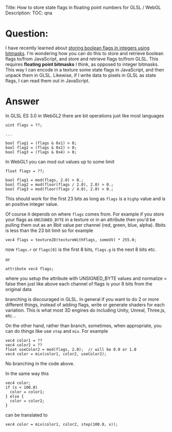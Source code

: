 Title: How to store state flags in floating point numbers for GLSL / WebGL
Description:
TOC: qna

# Question:

I have recently learned about [storing boolean flags in integers using bitmasks](https://blog.rinatussenov.com/juggling-bits-in-javascript-bitmasks-128ad5f31bed). I'm wondering how you can do this to store and retrieve boolean flags to/from JavaScript, and store and retrieve flags to/from GLSL. This requires **floating point bitmasks** I think, as opposed to integer bitmasks. This way I can encode in a texture some state flags in JavaScript, and then unpack them in GLSL. Likewise, if I write data to pixels in GLSL as state flags, I can read them out in JavaScript.

# Answer

In GLSL ES 3.0 in WebGL2 there are bit operations just like most languages

    uint flags = ??;

    ...

    bool flag1 = (flags & 0x1) > 0;
    bool flag2 = (flags & 0x2) > 0;
    bool flag3 = (flags & 0x4) > 0;

In WebGL1 you can mod out values up to some limit

    float flags = ??;

    bool flag1 = mod(flags, 2.0) > 0.;
    bool flag2 = mod(floor(flags / 2.0), 2.0) > 0.;
    bool flag3 = mod(floor(flags / 4.0), 2.0) > 0.;

This should work for the first 23 bits as long as `flags` is a `highp` value and is an positive integer value.

Of course it depends on where `flags` comes from. For example if you store your flags as `UNSIGNED_BYTE` in a texture or in an attribute then you'd be pulling them out as an 8bit value per channel (red, green, blue, alpha). 8bits is less than the 23 bit limit so for example

    vec4 flags = texture2D(textureWithFlags, someUV) * 255.0;
   
now `flags.r` or `flags[0]` is the first 8 bits, `flags.g` is the next 8 bits etc.

or

    attribute vec4 flags;

where you setup the attribute with UNSIGNED_BYTE values and normalize = false then just like above each channel of flags is your 8 bits from the original data

branching is discouraged in GLSL. In general if you want to do 2 or more different things, instead of adding flags, write or generate shaders for each variation. This is what most 3D engines do including Unity, Unreal, Three.js, etc...

On the other hand, rather than branch, sometimes, when appropriate, you can do things like use `step` and `mix`. For example

    vec4 color1 = ??
    vec4 color2 = ??
    float useColor2 = mod(flags, 2.0);  // will be 0.0 or 1.0
    vec4 color = mix(color1, color2, useColor2);

No branching in the code above.

In the same way this

    vec4 color;
    if (x < 100.0)
      color = color1;
    } else {
      color = color2;
    }

can be translated to 

    vec4 color = mix(color1, color2, step(100.0, x));

